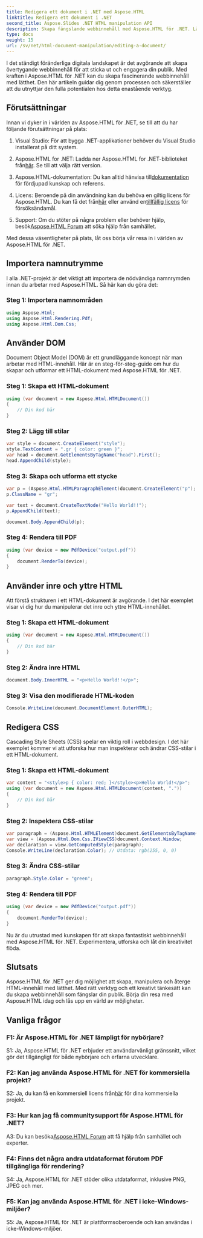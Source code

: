 ```yaml
---
title: Redigera ett dokument i .NET med Aspose.HTML
linktitle: Redigera ett dokument i .NET
second_title: Aspose.Slides .NET HTML manipulation API
description: Skapa fängslande webbinnehåll med Aspose.HTML för .NET. Lär dig hur du manipulerar HTML, CSS och mer.
type: docs
weight: 15
url: /sv/net/html-document-manipulation/editing-a-document/
---
```


I det ständigt föränderliga digitala landskapet är det avgörande att skapa övertygande webbinnehåll för att sticka ut och engagera din publik. Med kraften i Aspose.HTML för .NET kan du skapa fascinerande webbinnehåll med lätthet. Den här artikeln guidar dig genom processen och säkerställer att du utnyttjar den fulla potentialen hos detta enastående verktyg.

## Förutsättningar

Innan vi dyker in i världen av Aspose.HTML för .NET, se till att du har följande förutsättningar på plats:

1. Visual Studio: För att bygga .NET-applikationer behöver du Visual Studio installerat på ditt system.

2. Aspose.HTML for .NET: Ladda ner Aspose.HTML for .NET-biblioteket från[här](https://releases.aspose.com/html/net/). Se till att välja rätt version.

3.  Aspose.HTML-dokumentation: Du kan alltid hänvisa till[dokumentation](https://reference.aspose.com/html/net/) för fördjupad kunskap och referens.

4.  Licens: Beroende på din användning kan du behöva en giltig licens för Aspose.HTML. Du kan få det från[här](https://purchase.aspose.com/buy) eller använd en[tillfällig licens](https://purchase.aspose.com/temporary-license/) för försöksändamål.

5.  Support: Om du stöter på några problem eller behöver hjälp, besök[Aspose.HTML Forum](https://forum.aspose.com/) att söka hjälp från samhället.

Med dessa väsentligheter på plats, låt oss börja vår resa in i världen av Aspose.HTML för .NET.

## Importera namnutrymme

I alla .NET-projekt är det viktigt att importera de nödvändiga namnrymden innan du arbetar med Aspose.HTML. Så här kan du göra det:

### Steg 1: Importera namnområden

```csharp
using Aspose.Html;
using Aspose.Html.Rendering.Pdf;
using Aspose.Html.Dom.Css;
```

## Använder DOM

Document Object Model (DOM) är ett grundläggande koncept när man arbetar med HTML-innehåll. Här är en steg-för-steg-guide om hur du skapar och utformar ett HTML-dokument med Aspose.HTML för .NET.

### Steg 1: Skapa ett HTML-dokument

```csharp
using (var document = new Aspose.Html.HTMLDocument())
{
    // Din kod här
}
```

### Steg 2: Lägg till stilar

```csharp
var style = document.CreateElement("style");
style.TextContent = ".gr { color: green }";
var head = document.GetElementsByTagName("head").First();
head.AppendChild(style);
```

### Steg 3: Skapa och utforma ett stycke

```csharp
var p = (Aspose.Html.HTMLParagraphElement)document.CreateElement("p");
p.ClassName = "gr";

var text = document.CreateTextNode("Hello World!!");
p.AppendChild(text);

document.Body.AppendChild(p);
```

### Steg 4: Rendera till PDF

```csharp
using (var device = new PdfDevice("output.pdf"))
{
    document.RenderTo(device);
}
```

## Använder inre och yttre HTML

Att förstå strukturen i ett HTML-dokument är avgörande. I det här exemplet visar vi dig hur du manipulerar det inre och yttre HTML-innehållet.

### Steg 1: Skapa ett HTML-dokument

```csharp
using (var document = new Aspose.Html.HTMLDocument())
{
    // Din kod här
}
```

### Steg 2: Ändra inre HTML

```csharp
document.Body.InnerHTML = "<p>Hello World!!</p>";
```

### Steg 3: Visa den modifierade HTML-koden

```csharp
Console.WriteLine(document.DocumentElement.OuterHTML);
```

## Redigera CSS

Cascading Style Sheets (CSS) spelar en viktig roll i webbdesign. I det här exemplet kommer vi att utforska hur man inspekterar och ändrar CSS-stilar i ett HTML-dokument.

### Steg 1: Skapa ett HTML-dokument

```csharp
var content = "<style>p { color: red; }</style><p>Hello World!</p>";
using (var document = new Aspose.Html.HTMLDocument(content, "."))
{
    // Din kod här
}
```

### Steg 2: Inspektera CSS-stilar

```csharp
var paragraph = (Aspose.Html.HTMLElement)document.GetElementsByTagName("p").First();
var view = (Aspose.Html.Dom.Css.IViewCSS)document.Context.Window;
var declaration = view.GetComputedStyle(paragraph);
Console.WriteLine(declaration.Color); // Utdata: rgb(255, 0, 0)
```

### Steg 3: Ändra CSS-stilar

```csharp
paragraph.Style.Color = "green";
```

### Steg 4: Rendera till PDF

```csharp
using (var device = new PdfDevice("output.pdf"))
{
    document.RenderTo(device);
}
```

Nu är du utrustad med kunskapen för att skapa fantastiskt webbinnehåll med Aspose.HTML för .NET. Experimentera, utforska och låt din kreativitet flöda.

## Slutsats

Aspose.HTML för .NET ger dig möjlighet att skapa, manipulera och återge HTML-innehåll med lätthet. Med rätt verktyg och ett kreativt tänkesätt kan du skapa webbinnehåll som fängslar din publik. Börja din resa med Aspose.HTML idag och lås upp en värld av möjligheter.

## Vanliga frågor

### F1: Är Aspose.HTML för .NET lämpligt för nybörjare?

S1: Ja, Aspose.HTML för .NET erbjuder ett användarvänligt gränssnitt, vilket gör det tillgängligt för både nybörjare och erfarna utvecklare.

### F2: Kan jag använda Aspose.HTML för .NET för kommersiella projekt?

 S2: Ja, du kan få en kommersiell licens från[här](https://purchase.aspose.com/buy) för dina kommersiella projekt.

### F3: Hur kan jag få communitysupport för Aspose.HTML för .NET?

 A3: Du kan besöka[Aspose.HTML Forum](https://forum.aspose.com/) att få hjälp från samhället och experter.

### F4: Finns det några andra utdataformat förutom PDF tillgängliga för rendering?

S4: Ja, Aspose.HTML för .NET stöder olika utdataformat, inklusive PNG, JPEG och mer.

### F5: Kan jag använda Aspose.HTML för .NET i icke-Windows-miljöer?

S5: Ja, Aspose.HTML för .NET är plattformsoberoende och kan användas i icke-Windows-miljöer.